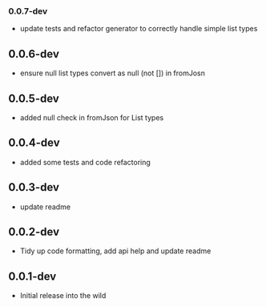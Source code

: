 ### 0.0.7-dev

- update tests and refactor generator to correctly handle simple list types

## 0.0.6-dev

- ensure null list types convert as null (not []) in fromJosn 

## 0.0.5-dev

- added null check in fromJson for List types 

## 0.0.4-dev

- added some tests and  code refactoring

## 0.0.3-dev

- update readme

## 0.0.2-dev

- Tidy up code formatting, add api help and update readme

## 0.0.1-dev

- Initial release into the wild
